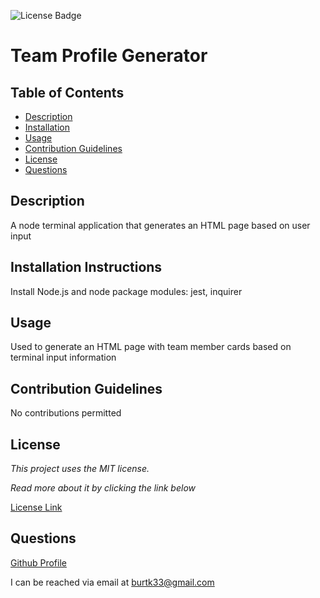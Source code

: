 ![License Badge](https://img.shields.io/static/v1?label=License&message=MIT&color=blue)
# Team Profile Generator

## Table of Contents

* [Description](#description)
* [Installation](#installation)
* [Usage](#usage)
* [Contribution Guidelines](#contribution-guidelines)
* [License](#license)
* [Questions](#questions)
    
## Description
A node terminal application that generates an HTML page based on user input

## Installation Instructions
Install Node.js and node package modules: jest, inquirer

## Usage
Used to generate an HTML page with team member cards based on terminal input information

## Contribution Guidelines
No contributions permitted

## License
*This project uses the MIT license.*

*Read more about it by clicking the link below*

[License Link](https://choosealicense.com/licenses/mit/)

## Questions
[Github Profile](https://github.com/burtk33)

I can be reached via email at burtk33@gmail.com
